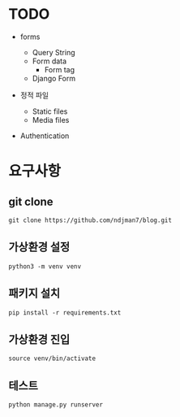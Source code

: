 # TODO

- forms
	- Query String
	- Form data
		- Form tag
	- Django Form


- 정적 파일
	- Static files
	- Media files

- Authentication


# 요구사항

## git clone
`git clone https://github.com/ndjman7/blog.git`

## 가상환경 설정
`python3 -m venv venv`

## 패키지 설치
`pip install -r requirements.txt`

## 가상환경 진입
`source venv/bin/activate`

## 테스트
`python manage.py runserver`

